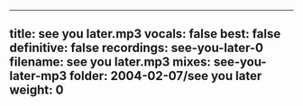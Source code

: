 
---
title: see you later.mp3
vocals: false
best: false
definitive: false
recordings: see-you-later-0
filename: see you later.mp3
mixes: see-you-later-mp3
folder: 2004-02-07/see you later
weight: 0
---
